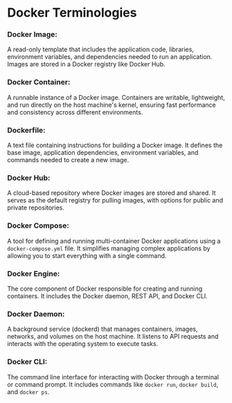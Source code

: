 
# **Docker Terminologies**

### Docker Image:

A read-only template that includes the application code, libraries, environment variables, and dependencies needed to run an application. Images are stored in a Docker registry like Docker Hub.

### Docker Container:

A runnable instance of a Docker image. Containers are writable, lightweight, and run directly on the host machine's kernel, ensuring fast performance and consistency across different environments.

### Dockerfile:
A text file containing instructions for building a Docker image. It defines the base image, application dependencies, environment variables, and commands needed to create a new image.

### Docker Hub:
A cloud-based repository where Docker images are stored and shared. It serves as the default registry for pulling images, with options for public and private repositories.

### Docker Compose:
A tool for defining and running multi-container Docker applications using a `docker-compose.yml` file. It simplifies managing complex applications by allowing you to start everything with a single command.

### Docker Engine:
The core component of Docker responsible for creating and running containers. It includes the Docker daemon, REST API, and Docker CLI.

### Docker Daemon:
 A background service (dockerd) that manages containers, images, networks, and volumes on the host machine. It listens to API requests and interacts with the operating system to execute tasks.

### Docker CLI:
 The command line interface for interacting with Docker through a terminal or command prompt. It includes commands like `docker run`, `docker build`, and `docker ps`.





<!--stackedit_data:
eyJoaXN0b3J5IjpbLTE1Mjc2MDQwNTNdfQ==
-->
